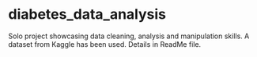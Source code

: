 # diabetes_data_analysis
Solo project showcasing data cleaning, analysis and manipulation skills. A dataset from Kaggle has been used. Details in ReadMe file.
